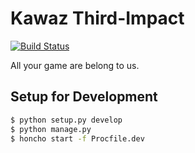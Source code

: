 # Kawaz Third-Impact

[![Build Status](https://travis-ci.org/kawazrepos/third-impact.svg)](https://travis-ci.org/kawazrepos/third-impact)

All your game are belong to us.

## Setup for Development

```sh
$ python setup.py develop
$ python manage.py 
$ honcho start -f Procfile.dev
```

